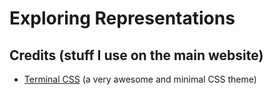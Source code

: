 # Exploring Representations

## Credits (stuff I use on the main website)

* [Terminal CSS](https://terminalcss.xyz/dark/) (a very awesome and minimal CSS theme)